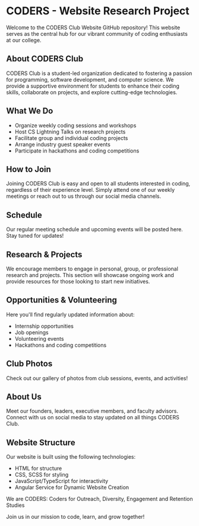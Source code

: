 # CODERS - Website Research Project

Welcome to the CODERS Club Website GitHub repository! This website serves as the central hub for our vibrant community of coding enthusiasts at our college.

## About CODERS Club

CODERS Club is a student-led organization dedicated to fostering a passion for programming, software development, and computer science. We provide a supportive environment for students to enhance their coding skills, collaborate on projects, and explore cutting-edge technologies.

## What We Do

- Organize weekly coding sessions and workshops
- Host CS Lightning Talks on research projects
- Facilitate group and individual coding projects
- Arrange industry guest speaker events
- Participate in hackathons and coding competitions

## How to Join

Joining CODERS Club is easy and open to all students interested in coding, regardless of their experience level. Simply attend one of our weekly meetings or reach out to us through our social media channels.

## Schedule

Our regular meeting schedule and upcoming events will be posted here. Stay tuned for updates!

## Research & Projects

We encourage members to engage in personal, group, or professional research and projects. This section will showcase ongoing work and provide resources for those looking to start new initiatives.

## Opportunities & Volunteering

Here you'll find regularly updated information about:
- Internship opportunities
- Job openings
- Volunteering events
- Hackathons and coding competitions

## Club Photos

Check out our gallery of photos from club sessions, events, and activities!

## About Us

Meet our founders, leaders, executive members, and faculty advisors. Connect with us on social media to stay updated on all things CODERS Club.

## Website Structure

Our website is built using the following technologies:
- HTML for structure
- CSS, SCSS for styling
- JavaScript/TypeScript for interactivity
- Angular Service for Dynamic Website Creation

We are CODERS: Coders for Outreach, Diversity, Engagement and Retention Studies

Join us in our mission to code, learn, and grow together!
